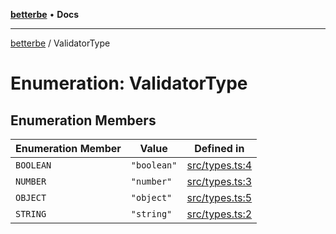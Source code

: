 [**betterbe**](../README.md) • **Docs**

---

[betterbe](../README.md) / ValidatorType

# Enumeration: ValidatorType

## Enumeration Members

| Enumeration Member | Value       | Defined in                                                                       |
| ------------------ | ----------- | -------------------------------------------------------------------------------- |
| `BOOLEAN`          | `"boolean"` | [src/types.ts:4](https://github.com/ericvera/betterbe/blob/main/src/types.ts#L4) |
| `NUMBER`           | `"number"`  | [src/types.ts:3](https://github.com/ericvera/betterbe/blob/main/src/types.ts#L3) |
| `OBJECT`           | `"object"`  | [src/types.ts:5](https://github.com/ericvera/betterbe/blob/main/src/types.ts#L5) |
| `STRING`           | `"string"`  | [src/types.ts:2](https://github.com/ericvera/betterbe/blob/main/src/types.ts#L2) |
